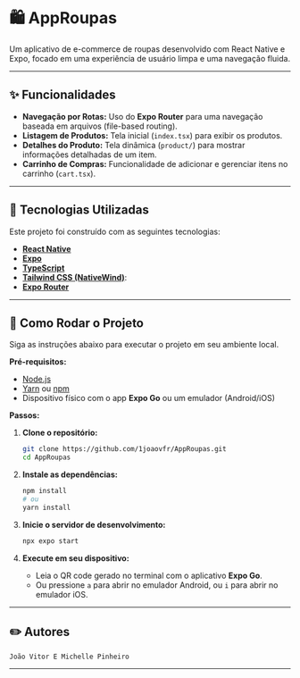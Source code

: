 # 🛍️ AppRoupas

Um aplicativo de e-commerce de roupas desenvolvido com React Native e Expo, focado em uma experiência de usuário limpa e uma navegação fluida.

---

## ✨ Funcionalidades

* **Navegação por Rotas:** Uso do **Expo Router** para uma navegação baseada em arquivos (file-based routing).
* **Listagem de Produtos:** Tela inicial (`index.tsx`) para exibir os produtos.
* **Detalhes do Produto:** Tela dinâmica (`product/`) para mostrar informações detalhadas de um item.
* **Carrinho de Compras:** Funcionalidade de adicionar e gerenciar itens no carrinho (`cart.tsx`).

---

## 🚀 Tecnologias Utilizadas

Este projeto foi construído com as seguintes tecnologias:

* **[React Native](https://reactnative.dev/)**
* **[Expo](https://expo.dev/)**
* **[TypeScript](https://www.typescriptlang.org/)**
* **[Tailwind CSS (NativeWind)](https://www.nativewind.dev/)**:
* **[Expo Router](https://expo.github.io/router/)**

---

## 🏁 Como Rodar o Projeto

Siga as instruções abaixo para executar o projeto em seu ambiente local.

**Pré-requisitos:**
* [Node.js](https://nodejs.org/en/)
* [Yarn](https://yarnpkg.com/) ou [npm](https://www.npmjs.com/)
* Dispositivo físico com o app **Expo Go** ou um emulador (Android/iOS)

**Passos:**

1.  **Clone o repositório:**
    ```bash
    git clone https://github.com/1joaovfr/AppRoupas.git
    cd AppRoupas
    ```

2.  **Instale as dependências:**
    ```bash
    npm install
    # ou
    yarn install
    ```

3.  **Inicie o servidor de desenvolvimento:**
    ```bash
    npx expo start
    ```

4.  **Execute em seu dispositivo:**
    * Leia o QR code gerado no terminal com o aplicativo **Expo Go**.
    * Ou pressione `a` para abrir no emulador Android, ou `i` para abrir no emulador iOS.

---

## ✏️ Autores

    João Vitor E Michelle Pinheiro

---
